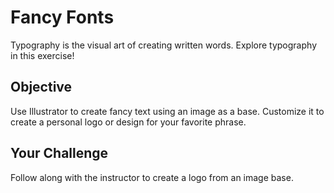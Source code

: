 # Fancy Fonts

Typography is the visual art of creating written words. Explore typography in this exercise!

## Objective

Use Illustrator to create fancy text using an image as a base. Customize it to create a personal logo or design for your favorite phrase.

## Your Challenge

Follow along with the instructor to create a logo from an image base.
